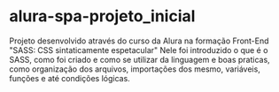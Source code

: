 # alura-spa-projeto_inicial

Projeto desenvolvido através do curso da Alura na formação Front-End "SASS: CSS sintaticamente espetacular"
Nele foi introduzido o que é o SASS, como foi criado e como se utilizar da linguagem e boas praticas, como organização dos arquivos, importações dos mesmo, variáveis, funções e até condições lógicas. 
